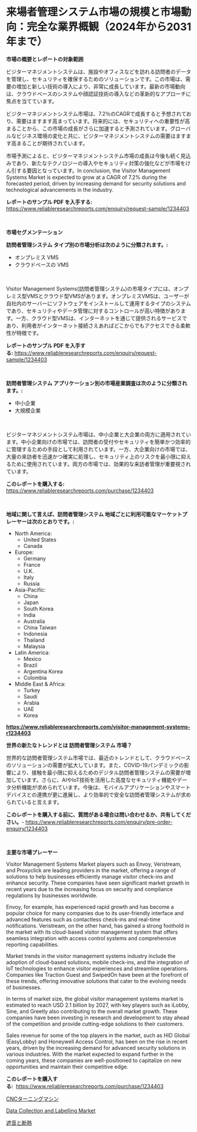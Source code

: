 <p><h1>来場者管理システム市場の規模と市場動向：完全な業界概観（2024年から2031年まで）</h1></p><p><strong>市場の概要とレポートの対象範囲</strong></p>
<p><p>ビジターマネジメントシステムは、施設やオフィスなどを訪れる訪問者のデータを管理し、セキュリティを確保するためのソリューションです。この市場は、需要の増加と新しい技術の導入により、非常に成長しています。最新の市場動向は、クラウドベースのシステムや顔認証技術の導入などの革新的なアプローチに焦点を当てています。</p><p>ビジターマネジメントシステム市場は、7.2％のCAGRで成長すると予想されており、需要はますます高まっています。将来的には、セキュリティへの重要性が高まることから、この市場の成長がさらに加速すると予測されています。グローバルなビジネス環境の変化と共に、ビジターマネジメントシステムの需要はますます高まることが期待されています。</p><p>市場予測によると、ビジターマネジメントシステム市場の成長は今後も続く見込みであり、新たなテクノロジーの導入やセキュリティ対策の強化などが市場をけん引する要因となっています。In conclusion, the Visitor Management Systems Market is expected to grow at a CAGR of 7.2% during the forecasted period, driven by increasing demand for security solutions and technological advancements in the industry.</p></p>
<p><strong>レポートのサンプル PDF を入手する:</strong> <a href="https://www.reliableresearchreports.com/enquiry/request-sample/1234403">https://www.reliableresearchreports.com/enquiry/request-sample/1234403</a></p>
<p>&nbsp;</p>
<p><strong>市場セグメンテーション</strong></p>
<p><strong>訪問者管理システム タイプ別の市場分析は次のように分類されます。:</strong></p>
<p><ul><li>オンプレミス VMS</li><li>クラウドベースの VMS</li></ul></p>
<p>&nbsp;</p>
<p><p>Visitor Management Systems(訪問者管理システム)の市場タイプには、オンプレミス型VMSとクラウド型VMSがあります。オンプレミスVMSは、ユーザーが自社内のサーバーにソフトウェアをインストールして運用するタイプのシステムであり、セキュリティやデータ管理に対するコントロールが高い特徴があります。一方、クラウド型VMSは、インターネットを通じて提供されるサービスであり、利用者がインターネット接続さえあればどこからでもアクセスできる柔軟性が特徴です。</p></p>
<p><strong>レポートのサンプル PDF を入手する:</strong>&nbsp;<a href="https://www.reliableresearchreports.com/enquiry/request-sample/1234403">https://www.reliableresearchreports.com/enquiry/request-sample/1234403</a></p>
<p>&nbsp;</p>
<p><strong> 訪問者管理システム アプリケーション別の市場産業調査は次のように分類されます。:</strong></p>
<p><ul><li>中小企業</li><li>大規模企業</li></ul></p>
<p>&nbsp;</p>
<p><p>ビジターマネジメントシステム市場は、中小企業と大企業の両方に適用されています。中小企業向けの市場では、訪問者の受付やセキュリティを簡単かつ効率的に管理するための手段として利用されています。一方、大企業向けの市場では、大量の来訪者を迅速かつ確実に処理し、セキュリティ上のリスクを最小限に抑えるために使用されています。両方の市場では、効果的な来訪者管理が重要視されています。</p></p>
<p><strong>このレポートを購入する:</strong>&nbsp; <a href="https://www.reliableresearchreports.com/purchase/1234403">https://www.reliableresearchreports.com/purchase/1234403</a></p>
<p>&nbsp;</p>
<p><strong>地域に関して言えば、訪問者管理システム 地域ごとに利用可能なマーケットプレーヤーは次のとおりです。:</strong></p>
<p><ul>
    <li>
        North America:
        <ul>
            <li>United States</li>
            <li>Canada</li>
        </ul>
    </li>
    <li>
        Europe:
        <ul>
            <li>Germany</li>
            <li>France</li>
            <li>U.K.</li>
            <li>Italy</li>
            <li>Russia</li>
        </ul>
    </li>
    <li>
        Asia-Pacific:
        <ul>
            <li>China</li>
            <li>Japan</li>
            <li>South Korea</li>
            <li>India</li>
            <li>Australia</li>
            <li>China Taiwan</li>
            <li>Indonesia</li>
            <li>Thailand</li>
            <li>Malaysia</li>
        </ul>
    </li>
    <li>
        Latin America:
        <ul>
            <li>Mexico</li>
            <li>Brazil</li>
            <li>Argentina Korea</li>
            <li>Colombia</li>
        </ul>
    </li>
    <li>
        Middle East & Africa:
        <ul>
            <li>Turkey</li>
            <li>Saudi</li>
            <li>Arabia</li>
            <li>UAE</li>
            <li>Korea</li>
        </ul>
    </li>
    </ul></p>
<p><strong><a href="https://www.reliableresearchreports.com/visitor-management-systems-r1234403">https://www.reliableresearchreports.com/visitor-management-systems-r1234403</a></strong>&nbsp;</p>
<p><strong>世界の新たなトレンドとは 訪問者管理システム 市場？</strong></p>
<p><p>世界的な訪問者管理システム市場では、最近のトレンドとして、クラウドベースのソリューションの需要が拡大しています。また、COVID-19パンデミックの影響により、接触を最小限に抑えるためのデジタル訪問者管理システムの需要が増加しています。さらに、AIやIoT技術を活用した高度なセキュリティ機能やデータ分析機能が求められています。今後は、モバイルアプリケーションやスマートデバイスとの連携が更に進展し、より効率的で安全な訪問者管理システムが求められていると言えます。</p></p>
<p><strong>このレポートを購入する前に、質問がある場合は問い合わせるか、共有してください。</strong>- <a href="https://www.reliableresearchreports.com/enquiry/pre-order-enquiry/1234403">https://www.reliableresearchreports.com/enquiry/pre-order-enquiry/1234403</a></p>
<p>&nbsp;</p>
<p><strong>主要な市場プレーヤー</strong></p>
<p><p>Visitor Management Systems Market players such as Envoy, Veristream, and Proxyclick are leading providers in the market, offering a range of solutions to help businesses efficiently manage visitor check-ins and enhance security. These companies have seen significant market growth in recent years due to the increasing focus on security and compliance regulations by businesses worldwide.</p><p>Envoy, for example, has experienced rapid growth and has become a popular choice for many companies due to its user-friendly interface and advanced features such as contactless check-ins and real-time notifications. Veristream, on the other hand, has gained a strong foothold in the market with its cloud-based visitor management system that offers seamless integration with access control systems and comprehensive reporting capabilities.</p><p>Market trends in the visitor management systems industry include the adoption of cloud-based solutions, mobile check-ins, and the integration of IoT technologies to enhance visitor experiences and streamline operations. Companies like Traction Guest and SwipedOn have been at the forefront of these trends, offering innovative solutions that cater to the evolving needs of businesses.</p><p>In terms of market size, the global visitor management systems market is estimated to reach USD 2.1 billion by 2027, with key players such as iLobby, Sine, and Greetly also contributing to the overall market growth. These companies have been investing in research and development to stay ahead of the competition and provide cutting-edge solutions to their customers.</p><p>Sales revenue for some of the top players in the market, such as HID Global (EasyLobby) and Honeywell Access Control, has been on the rise in recent years, driven by the increasing demand for advanced security solutions in various industries. With the market expected to expand further in the coming years, these companies are well-positioned to capitalize on new opportunities and maintain their competitive edge.</p></p>
<p><strong>このレポートを購入する:</strong>&nbsp;&nbsp;<a href="https://www.reliableresearchreports.com/purchase/1234403">https://www.reliableresearchreports.com/purchase/1234403</a></p>
<p><p><a href="https://medium.com/@sandrajerde2015/cnc%E3%82%BF%E3%83%BC%E3%83%8B%E3%83%B3%E3%82%B0%E6%A9%9F%E5%B8%82%E5%A0%B4-2031%E5%B9%B4%E3%81%BE%E3%81%A7%E3%81%AE%E3%83%88%E3%83%AC%E3%83%B3%E3%83%89-%E4%BA%88%E6%B8%AC-%E7%AB%B6%E4%BA%89%E5%88%86%E6%9E%90-80173edba9f9">CNCターニングマシン</a></p><p><a href="https://github.com/Chiragrp22/Market-Research-Report-List-4/blob/main/data-collection-and-labelling-market.md">Data Collection and Labelling Market</a></p><p><a href="https://medium.com/@sandrajerde2015/%E9%9F%B3%E3%81%A8%E6%96%AD%E7%86%B1%E5%B8%82%E5%A0%B4%E3%81%AE%E8%A6%8F%E6%A8%A1%E3%81%A8%E5%B8%82%E5%A0%B4%E5%8B%95%E5%90%91-%E5%AE%8C%E5%85%A8%E3%81%AA%E6%A5%AD%E7%95%8C%E6%A6%82%E8%A6%81-2024%E5%B9%B4%E3%81%8B%E3%82%892031%E5%B9%B4%E3%81%BE%E3%81%A7-49def2dd96bf">遮音と断熱</a></p></p>